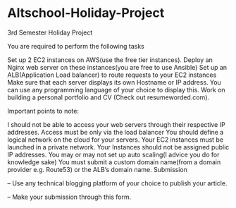 # Altschool-Holiday-Project
3rd Semester Holiday Project

You are required to perform the following tasks

Set up 2 EC2 instances on AWS(use the free tier instances).
Deploy an Nginx web server on these instances(you are free to use Ansible)
Set up an ALB(Application Load balancer) to route requests to your EC2 instances
Make sure that each server displays its own Hostname or IP address. You can use any programming language of your choice to display this.
Work on building a personal portfolio and CV (Check out resumeworded.com).

Important points to note:

I should not be able to access your web servers through their respective IP addresses. Access must be only via the load balancer
You should define a logical network on the cloud for your servers.
Your EC2 instances must be launched in a private network.
Your Instances should not be assigned public IP addresses.
You may or may not set up auto scaling(I advice you do for knowledge sake)
You must submit a custom domain name(from a domain provider e.g. Route53) or the ALB’s domain name.
Submission

– Use any technical blogging platform of your choice to publish your article. 

– Make your submission through this form.
